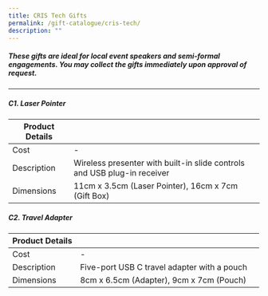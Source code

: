 ```yaml
---
title: CRIS Tech Gifts
permalink: /gift-catalogue/cris-tech/
description: ""
---
```

##### **These gifts are ideal for local event speakers and semi-formal engagements. You may collect the gifts immediately upon approval of request.**

-------

##### **C1. Laser Pointer**

| Product Details | | |
| -------- | -------- | -------- |
| Cost     | -     |
| Description    | Wireless presenter with built-in slide controls and USB plug-in receiver   |
| Dimensions     | 11cm x 3.5cm (Laser Pointer), 16cm x 7cm (Gift Box)   |

##### **C2. Travel Adapter**

| Product Details | | |
| -------- | -------- | -------- |
| Cost     | -     |
| Description    | Five-port USB C travel adapter with a pouch   |
| Dimensions     | 8cm x 6.5cm (Adapter), 9cm x 7cm (Pouch)   |